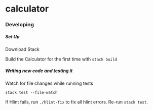 # calculator

### Developing

##### Set Up
Download Stack

Build the Calculator for the first time with `stack build`

##### Writing new code and testing it

Watch for file changes while running tests

```
stack test --file-watch
```

If Hlint fails, run `./hlint-fix` to fix all hlint errors. Re-run `stack test`.

